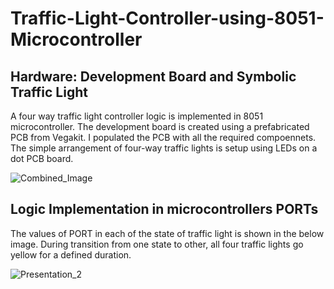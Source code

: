 # Traffic-Light-Controller-using-8051-Microcontroller
## Hardware: Development Board and Symbolic Traffic Light 
A four way traffic light controller logic is implemented in 8051 microcontroller. The development board is created using a prefabricated PCB from Vegakit. I populated the PCB with all the required compoennets. The simple arrangement of four-way traffic lights is setup using LEDs on a dot PCB board.

![Combined_Image](https://github.com/user-attachments/assets/f4f806b3-658e-4962-a018-11a4e9c1ed5e)

## Logic  Implementation in microcontrollers PORTs
The values of PORT in each of the state of traffic light is shown in the below image. During transition from one state to other, all four traffic lights go yellow for a defined duration.

![Presentation_2](https://github.com/user-attachments/assets/be6f7d35-4cb9-453f-8885-9d7b5b922884)
